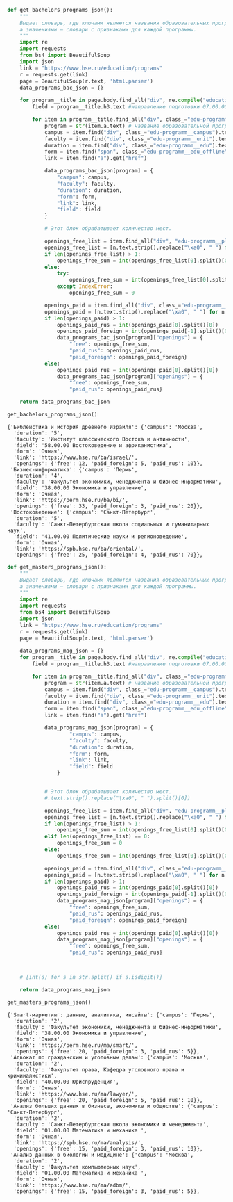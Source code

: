 
```python
def get_bachelors_programs_json(): 
    """
    Выдает словарь, где ключами являются названия образовательных программ, 
    а значениями — словари с признаками для каждой программы.
    """
    import re
    import requests
    from bs4 import BeautifulSoup
    import json
    link = "https://www.hse.ru/education/programs"
    r = requests.get(link)
    page = BeautifulSoup(r.text, 'html.parser')
    data_programs_bac_json = {}
    
    for program__title in page.body.find_all("div", re.compile("education_bachelor")):
        field = program__title.h3.text #направление подготовки 07.00.00 Архитектура

        for item in program__title.find_all("div", class_="edu-programm__item small"):
            program = str(item.a.text) # название образовательной программы
            campus = item.find("div", class_="edu-programm__campus").text
            faculty = item.find("div", class_="edu-programm__unit").text #факультет
            duration = item.find("div", class_="edu-programm__edu").text.split()[0] #продолжительность обучения
            form = item.find("span", class_="edu-programm__edu_offline").text #форма обучения - Очная\Заочная
            link = item.find("a").get("href") 

            data_programs_bac_json[program] = {
                "campus": campus,
                "faculty": faculty,
                "duration": duration,
                "form": form,
                "link": link,
                "field": field
            }

            # Этот блок обрабатывает количество мест.

            openings_free_list = item.find_all("div", "edu-programm__place_free") 
            openings_free_list = [n.text.strip().replace("\xa0", " ") for n in openings_free_list]
            if len(openings_free_list) > 1:
                openings_free_sum = int(openings_free_list[0].split()[0])+int(openings_free_list[-1].split()[0])
            else:
                try:
                    openings_free_sum = int(openings_free_list[0].split()[0])
                except IndexError: 
                    openings_free_sum = 0

            openings_paid = item.find_all("div", class_="edu-programm__place_paid")
            openings_paid = [n.text.strip().replace("\xa0", " ") for n in openings_paid]
            if len(openings_paid) > 1:
                openings_paid_rus = int(openings_paid[0].split()[0])
                openings_paid_foreign = int(openings_paid[-1].split()[0])
                data_programs_bac_json[program]["openings"] = {
                    "free": openings_free_sum,
                    "paid_rus": openings_paid_rus,
                    "paid_foreign": openings_paid_foreign}
            else:
                openings_paid_rus = int(openings_paid[0].split()[0])
                data_programs_bac_json[program]["openings"] = {
                    "free": openings_free_sum,
                    "paid_rus": openings_paid_rus}

    return data_programs_bac_json

```


```python
get_bachelors_programs_json()
```




    {'Библеистика и история древнего Израиля': {'campus': 'Москва',
      'duration': '5',
      'faculty': 'Институт классического Востока и античности',
      'field': '58.00.00 Востоковедение и африканистика',
      'form': 'Очная',
      'link': 'https://www.hse.ru/ba/israel/',
      'openings': {'free': 12, 'paid_foreign': 5, 'paid_rus': 10}},
     'Бизнес-информатика': {'campus': 'Пермь',
      'duration': '4',
      'faculty': 'Факультет экономики, менеджмента и бизнес-информатики',
      'field': '38.00.00 Экономика и управление',
      'form': 'Очная',
      'link': 'https://perm.hse.ru/ba/bi/',
      'openings': {'free': 33, 'paid_foreign': 3, 'paid_rus': 20}},
     'Востоковедение': {'campus': 'Санкт-Петербург',
      'duration': '5',
      'faculty': 'Санкт-Петербургская школа социальных и гуманитарных наук',
      'field': '41.00.00 Политические науки и регионоведение',
      'form': 'Очная',
      'link': 'https://spb.hse.ru/ba/oriental/',
      'openings': {'free': 25, 'paid_foreign': 4, 'paid_rus': 70}},
     
     



```python
def get_masters_programs_json():
    """
    Выдает словарь, где ключами являются названия образовательных программ, 
    а значениями — словари с признаками для каждой программы.
    """
    import re
    import requests
    from bs4 import BeautifulSoup
    import json
    link = "https://www.hse.ru/education/programs"
    r = requests.get(link)
    page = BeautifulSoup(r.text, 'html.parser')
    
    data_programs_mag_json = {}
    for program__title in page.body.find_all("div", re.compile("education_magister")):
        field = program__title.h3.text #направление подготовки 07.00.00 Архитектура

        for item in program__title.find_all("div", class_="edu-programm__item small"):
            program = str(item.a.text) # название образовательной программы
            campus = item.find("div", class_="edu-programm__campus").text
            faculty = item.find("div", class_="edu-programm__unit").text #факультет
            duration = item.find("div", class_="edu-programm__edu").text.split()[0] #продолжительность обучения
            form = item.find("span", class_="edu-programm__edu_offline").text #форма обучения - Очная\Заочная
            link = item.find("a").get("href") 

            data_programs_mag_json[program] = {
                    "campus": campus,
                    "faculty": faculty,
                    "duration": duration,
                    "form": form,
                    "link": link,
                    "field": field
                }


            # Этот блок обрабатывает количество мест.
            #.text.strip().replace("\xa0", " ").split()[0])

            openings_free_list = item.find_all("div", "edu-programm__place_free") 
            openings_free_list = [n.text.strip().replace("\xa0", " ") for n in openings_free_list]
            if len(openings_free_list) > 1:
                openings_free_sum = int(openings_free_list[0].split()[0])+int(openings_free_list[-1].split()[0])
            elif len(openings_free_list) == 0:
                openings_free_sum = 0
            else:
                openings_free_sum = int(openings_free_list[0].split()[0])

            openings_paid = item.find_all("div", class_="edu-programm__place_paid")
            openings_paid = [n.text.strip().replace("\xa0", " ") for n in openings_paid]
            if len(openings_paid) > 1:
                openings_paid_rus = int(openings_paid[0].split()[0])
                openings_paid_foreign = int(openings_paid[-1].split()[0])
                data_programs_mag_json[program]["openings"] = {
                    "free": openings_free_sum,
                    "paid_rus": openings_paid_rus,
                    "paid_foreign": openings_paid_foreign}
            else:
                openings_paid_rus = int(openings_paid[0].split()[0])
                data_programs_mag_json[program]["openings"] = {
                    "free": openings_free_sum,
                    "paid_rus": openings_paid_rus}



    # [int(s) for s in str.split() if s.isdigit()]

    return data_programs_mag_json

```


```python
get_masters_programs_json()
```




    {'Smart-маркетинг: данные, аналитика, инсайты': {'campus': 'Пермь',
      'duration': '2',
      'faculty': 'Факультет экономики, менеджмента и бизнес-информатики',
      'field': '38.00.00 Экономика и управление',
      'form': 'Очная',
      'link': 'https://perm.hse.ru/ma/smart/',
      'openings': {'free': 20, 'paid_foreign': 3, 'paid_rus': 5}},
     'Адвокат по гражданским и уголовным делам': {'campus': 'Москва',
      'duration': '2',
      'faculty': 'Факультет права, Кафедра уголовного права и криминалистики',
      'field': '40.00.00 Юриспруденция',
      'form': 'Очная',
      'link': 'https://www.hse.ru/ma/lawyer/',
      'openings': {'free': 20, 'paid_foreign': 5, 'paid_rus': 10}},
     'Анализ больших данных в бизнесе, экономике и обществе': {'campus': 'Санкт-Петербург',
      'duration': '2',
      'faculty': 'Санкт-Петербургская школа экономики и менеджмента',
      'field': '01.00.00 Математика и механика ',
      'form': 'Очная',
      'link': 'https://spb.hse.ru/ma/analysis/',
      'openings': {'free': 15, 'paid_foreign': 3, 'paid_rus': 10}},
     'Анализ данных в биологии и медицине': {'campus': 'Москва',
      'duration': '2',
      'faculty': 'Факультет компьютерных наук',
      'field': '01.00.00 Математика и механика ',
      'form': 'Очная',
      'link': 'https://www.hse.ru/ma/adbm/',
      'openings': {'free': 15, 'paid_foreign': 3, 'paid_rus': 5}},
     


